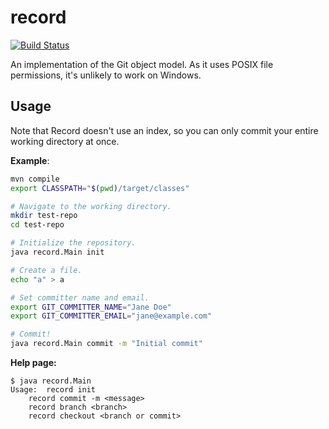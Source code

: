 # record

[![Build Status](https://travis-ci.com/zuqq/record.svg?branch=master)](https://travis-ci.com/zuqq/record)

An implementation of the Git object model. As it uses POSIX file permissions,
it's unlikely to work on Windows.

## Usage

Note that Record doesn't use an index, so you can only commit your entire
working directory at once.

**Example**:

```bash
mvn compile
export CLASSPATH="$(pwd)/target/classes"

# Navigate to the working directory.
mkdir test-repo
cd test-repo

# Initialize the repository.
java record.Main init

# Create a file.
echo "a" > a

# Set committer name and email.
export GIT_COMMITTER_NAME="Jane Doe"
export GIT_COMMITTER_EMAIL="jane@example.com"

# Commit!
java record.Main commit -m "Initial commit"
```

**Help page:**

```
$ java record.Main
Usage:	record init
	record commit -m <message>
	record branch <branch>
	record checkout <branch or commit>
```
